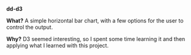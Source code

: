 **dd-d3**

**What?** A simple horizontal bar chart, with a few options for the user to control the output.

**Why?** D3 seemed interesting, so I spent some time learning it and then applying what I learned with this project.